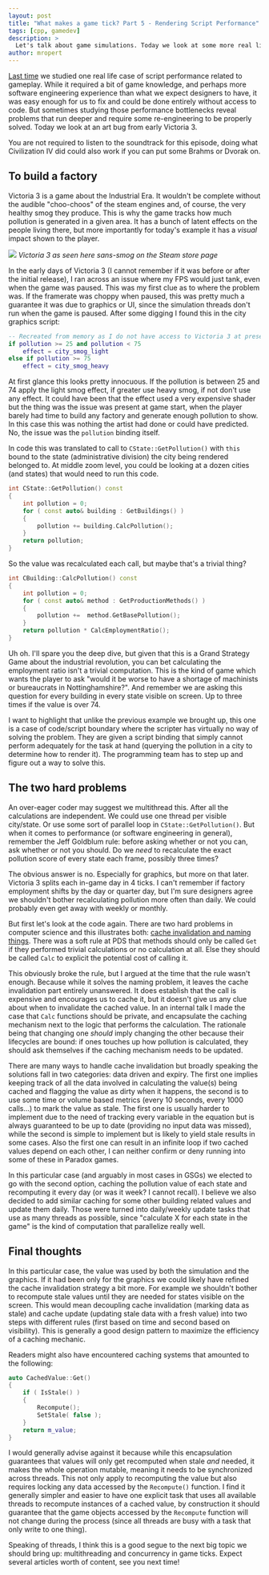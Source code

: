 ```yaml
---
layout: post
title: "What makes a game tick? Part 5 - Rendering Script Performance"
tags: [cpp, gamedev]
description: > 
  Let's talk about game simulations. Today we look at some more real life script performance issues and discuss the two hard problems in computer science.
author: mropert
---
```


[Last time](/2025/05/27/making_games_tick_part4/) we studied one real life case of script performance related to gameplay.
While it required a bit of game knowledge, and perhaps more software engineering experience than what we expect
designers to have, it was easy enough for us to fix and could be done entirely without access to code. But
sometimes studying those performance bottlenecks reveal problems that run deeper and require some re-engineering
to be properly solved. Today we look at an art bug from early Victoria 3.

You are not required to listen to the soundtrack for this episode, doing what Civilization IV did could also work if you can
put some Brahms or Dvorak on.

## To build a factory

Victoria 3 is a game about the Industrial Era. It wouldn't be complete without the audible "choo-choos" of the steam
engines and, of course, the very healthy smog they produce. This is why the game tracks how much pollution is generated
in a given area. It has a bunch of latent effects on the people living there, but more importantly for today's example
it has a _visual_ impact shown to the player.

![](https://shared.akamai.steamstatic.com/store_item_assets/steam/apps/2282100/ss_71a8276da2996d7ed5d68f31a560f231c5e5242f.1920x1080.jpg)
*Victoria 3 as seen here sans-smog on the Steam store page*

In the early days of Victoria 3 (I cannot remember if it was before or after the initial release), I ran across an issue where my FPS
would just tank, even when the game was paused. This was my first clue as to where the problem was. If the framerate was
choppy when paused, this was pretty much a guarantee it was due to graphics or UI, since the simulation threads don't run
when the game is paused. After some digging I found this in the city graphics script:

```lua
-- Recreated from memory as I do not have access to Victoria 3 at present
if pollution >= 25 and pollution < 75
    effect = city_smog_light
else if pollution >= 75
    effect = city_smog_heavy
```

At first glance this looks pretty innocuous. If the pollution is between 25 and 74 apply the light smog effect, if greater
use heavy smog, if not don't use any effect. It could have been that the effect used a very expensive shader but the
thing was the issue was present at game start, when the player barely had time to build any factory and generate enough
pollution to show. In this case this was nothing the artist had done or could have predicted. No, the issue was the `pollution` binding itself.

In code this was translated to call to `CState::GetPollution()` with `this` bound to the state (administrative division) the city
being rendered belonged to. At middle zoom level, you could be looking at a dozen cities (and states) that would need to run this code.

```cpp
int CState::GetPollution() const
{
    int pollution = 0;
    for ( const auto& building : GetBuildings() )
    {
        pollution += building.CalcPollution();
    }
    return pollution;
}
```

So the value was recalculated each call, but maybe that's a trivial thing?

```cpp
int CBuilding::CalcPollution() const
{
    int pollution = 0;
    for ( const auto& method : GetProductionMethods() )
    {
        pollution +=  method.GetBasePollution();
    }
    return pollution * CalcEmploymentRatio();
}
```

Uh oh. I'll spare you the deep dive, but given that this is a Grand Strategy Game about the industrial revolution, you can bet
calculating the employment ratio isn't a trivial computation. This is the kind of game which wants the player to ask "would it be
worse to have a shortage of machinists or bureaucrats in Nottinghamshire?". And remember we are asking this question for every building
in every state visible on screen. Up to three times if the value is over 74.

I want to highlight that unlike the previous example we brought up, this one is a case of code/script boundary where the scripter
has virtually no way of solving the problem. They are given a script binding that simply cannot perform adequately for the task
at hand (querying the pollution in a city to determine how to render it). The programming team has to step up and figure out a
way to solve this.

## The two hard problems

An over-eager coder may suggest we multithread this. After all the calculations are independent. We could use one thread
per visible city/state. Or use some sort of parallel loop in `CState::GetPollution()`. But when it comes to performance
(or software engineering in general), remember the Jeff Goldblum rule: before asking whether or not you can, ask whether or
not you should. Do we _need_ to recalculate the exact pollution score of every state each frame, possibly three times?

The obvious answer is no. Especially for graphics, but more on that later. Victoria 3 splits each in-game day in 4 ticks.
I can't remember if factory employment shifts by the day or quarter day, but I'm sure designers agree
we shouldn't bother recalculating pollution more often than daily. We could probably even get away with weekly or monthly.

But first let's look at the code again. There are two hard problems in computer science and this illustrates both: 
[cache invalidation and naming things](https://www.karlton.org/2017/12/naming-things-hard/). There was a soft rule
at PDS that methods should only be called `Get` if they performed trivial calculations or no calculation at all. Else they should
be called `Calc` to explicit the potential cost of calling it.

This obviously broke the rule, but I argued at the time that the rule wasn't enough. Because while it solves the naming
problem, it leaves the cache invalidation part entirely unanswered. It does establish that the call is expensive
and encourages us to cache it, but it doesn't give us any clue about when to invalidate the cached value. In an internal
talk I made the case that `Calc` functions should be private, and encapsulate the caching mechanism next to the logic
that performs the calculation. The rationale being that changing one _should_ imply changing the other because their
lifecycles are bound: if ones touches up how pollution is calculated, they should ask themselves if the caching mechanism
needs to be updated.

There are many ways to handle cache invalidation but broadly speaking the solutions fall in two categories: data driven
and expiry. The first one implies keeping track of all the data involved in calculating the value(s) being cached and flagging
the value as dirty when it happens, the second is to use some time or volume based metrics (every 10 seconds, every 1000 calls...)
to mark the value as stale. The first one is usually harder to implement due to the need of tracking every variable in the equation
but is always guaranteed to be up to date (providing no input data was missed), while the second is simple to implement but is likely
to yield stale results in some cases. Also the first one can result in an infinite loop if two cached values depend on each other,
I can neither confirm or deny running into some of these in Paradox games.

In this particular case (and arguably in most cases in GSGs) we elected to go with the second option, caching the pollution value
of each state and recomputing it every day (or was it week? I cannot recall). I believe we also decided to add similar
caching for some other building related values and update them daily. Those were turned into daily/weekly update tasks
that use as many threads as possible, since "calculate X for each state in the game" is the kind of computation that
parallelize really well.

## Final thoughts

In this particular case, the value was used by both the simulation and the graphics. If it had been only for the graphics we could
likely have refined the cache invalidation strategy a bit more. For example we shouldn't bother to recompute stale values until they
are needed for states visible on the screen. This would mean decoupling cache invalidation (marking data as stale) and cache update
(updating stale data with a fresh value) into two steps with different rules (first based on time and second based on visibility).
This is generally a good design pattern to maximize the efficiency of a caching mechanic.

Readers might also have encountered caching systems that amounted to the following:

```cpp
auto CachedValue::Get()
{
    if ( IsStale() )
    {
        Recompute();
        SetStale( false );
    }
    return m_value;
}
```

I would generally advise against it because while this encapsulation guarantees that values will only get recomputed when stale _and_ needed,
it makes the whole operation mutable, meaning it needs to be synchronized across threads. This not only apply to recomputing the value but also
requires locking any data accessed by the `Recompute()` function. I find it generally simpler and easier to have one explicit task that uses
all available threads to recompute instances of a cached value, by construction it should guarantee that the game objects accessed by the `Recompute`
function will not change during the process (since all threads are busy with a task that only write to one thing).

Speaking of threads, I think this is a good segue to the next big topic we should bring up: multithreading and concurrency in game ticks.
Expect several articles worth of content, see you next time!
